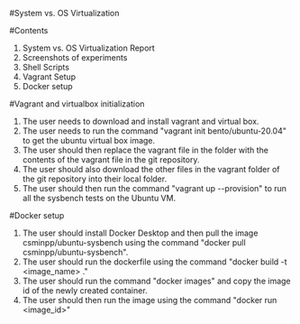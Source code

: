 #System vs. OS Virtualization

#Contents

1. System vs. OS Virtualization Report
2. Screenshots of experiments
3. Shell Scripts
4. Vagrant Setup
5. Docker setup

#Vagrant and virtualbox initialization

1. The user needs to download and install vagrant and virtual box.
2. The user needs to run the command "vagrant init bento/ubuntu-20.04" to get the ubuntu virtual box image.
3. The user should then replace the vagrant file in the folder with the contents of the vagrant file in the git repository.
4. The user should also download the other files in the vagrant folder of the git repository into their local folder.
5. The user should then run the command "vagrant up --provision" to run all the sysbench tests on the Ubuntu VM.

#Docker setup

1. The user should install Docker Desktop and then pull the image csminpp/ubuntu-sysbench using the command "docker pull csminpp/ubuntu-sysbench".
2. The user should run the dockerfile using the command "docker build -t <image_name> ."
3. The user should run the command "docker images" and copy the image id of the newly created container.
4. The user should then run the image using the command "docker run <image_id>"
